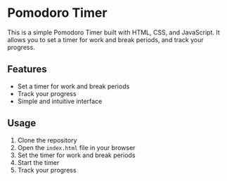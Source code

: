 # Pomodoro Timer

This is a simple Pomodoro Timer built with HTML, CSS, and JavaScript. It allows you to set a timer for work and break periods, and track your progress.

## Features

- Set a timer for work and break periods
- Track your progress
- Simple and intuitive interface

## Usage

1. Clone the repository
2. Open the `index.html` file in your browser
3. Set the timer for work and break periods
4. Start the timer
5. Track your progress
